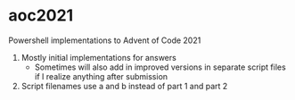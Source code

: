 # aoc2021
Powershell implementations to Advent of Code 2021
1. Mostly initial implementations for answers
   * Sometimes will also add in improved versions in separate script files if I realize anything after submission
1. Script filenames use a and b instead of part 1 and part 2